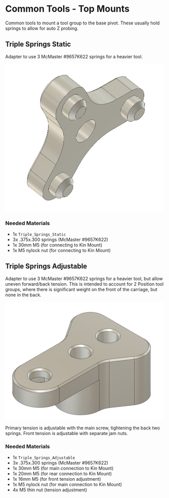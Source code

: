# Common Tools - Top Mounts

Common tools to mount a tool group to the base pivot.  These usually hold springs to allow for auto Z probing.


## Triple Springs Static

Adapter to use 3 McMaster #9657K622 springs for a heavier tool.

![Triple Springs Static](/images/Triple_Springs_Static.png)

### Needed Materials

- 1x `Triple_Springs_Static`
- 3x .375x.300 springs (McMaster #9657K622)
- 1x 30mm M5 (for connecting to Kin Mount)
- 1x M5 nylock nut (for connecting to Kin Mount)

## Triple Springs Adjustable

Adapter to use 3 McMaster #9657K622 springs for a heavier tool, but allow uneven forward/back tension.  This is intended to account for 2 Position tool groups, where there is significant weight on the front of the carriage, but none in the back.

![Triple Springs Adjustable](/images/Triple_Springs_Adjustable.png)

Primary tension is adjustable with the main screw, tightening the back two springs.  Front tension is adjustable with separate jam nuts.

### Needed Materials

- 1x `Triple_Springs_Adjustable`
- 3x .375x.300 springs (McMaster #9657K622)
- 1x 30mm M5 (for main connection to Kin Mount)
- 1x 20mm M5 (for rear connection to Kin Mount)
- 1x 16mm M5 (for front tension adjustment)
- 1x M5 nylock nut (for main connection to Kin Mount)
- 4x M5 thin nut (tension adjustment)